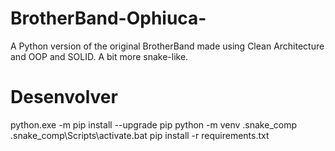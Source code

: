 # BrotherBand-Ophiuca-
A Python version of the original BrotherBand made using Clean Architecture and OOP and SOLID. A bit more snake-like.


# Desenvolver 

python.exe -m pip install --upgrade pip
python -m venv .snake_comp
.snake_comp\Scripts\activate.bat
pip install -r requirements.txt